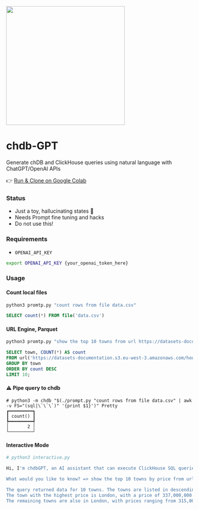<img src="https://github.com/chdb-io/chdb/raw/pybind/docs/_static/snake-chdb.png" width=320 >

# chdb-GPT
Generate chDB and ClickHouse queries using natural language with ChatGPT/OpenAI APIs

👉 [Run & Clone on Google Colab](https://colab.research.google.com/drive/1pXdgOsgfuY-8Li-vJd3ZvJI08iCOapWY?usp=sharing)

### Status
* Just a toy, hallucinating states 🐍
* Needs Prompt fine tuning and hacks
* Do not use this!

### Requirements
* `OPENAI_API_KEY`
```bash
export OPENAI_API_KEY {your_openai_token_here}
```

### Usage
#### Count local files
```bash
python3 promtp.py "count rows from file data.csv"
```
```sql
SELECT count(*) FROM file('data.csv')
```

#### URL Engine, Parquet
```bash
python3 promtp.py "show the top 10 towns from url https://datasets-documentation.s3.eu-west-3.amazonaws.com/house_parquet/house_0.parquet" 
```
```sql
SELECT town, COUNT(*) AS count
FROM url('https://datasets-documentation.s3.eu-west-3.amazonaws.com/house_parquet/house_0.parquet', 'Parquet')
GROUP BY town
ORDER BY count DESC
LIMIT 10;
```

#### ⚠️ Pipe query to chdb
```
# python3 -m chdb "$(./prompt.py "count rows from file data.csv" | awk -v FS="(sql|\`\`\`)" '{print $1}')" Pretty
┏━━━━━━━━━┓
┃ count() ┃
┡━━━━━━━━━┩
│       2 │
└─────────┘
```

#### Interactive Mode

```bash
# python3 interactive.py 

Hi, I'm chdbGPT, an AI assistant that can execute ClickHouse SQL queries for you.

What would you like to know? => show the top 10 towns by price from url https://datasets-documentation.s3.eu-west-3.amazonaws.com/house_parquet/house_0.parquet

The query returned data for 10 towns. The towns are listed in descending order of price.
The town with the highest price is London, with a price of 337,000,000.
The remaining towns are also in London, with prices ranging from 315,000,000 to 160,000,000.

```

